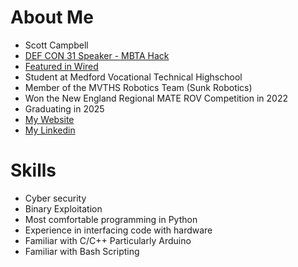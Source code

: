# About Me

- Scott Campbell
- [DEF CON 31 Speaker - MBTA Hack](https://info.defcon.org/event/?id=50748)
- [Featured in Wired](https://www.wired.com/story/mtba-charliecard-hack-defcon-2023/)
- Student at Medford Vocational Technical Highschool
- Member of the MVTHS Robotics Team (Sunk Robotics)
- Won the New England Regional MATE ROV Competition in 2022
- Graduating in 2025
- [My Website](https://josephscottcampbell.com/)
- [My Linkedin](https://www.linkedin.com/in/j-scott-campbell/)

# Skills

- Cyber security
- Binary Exploitation
- Most comfortable programming in Python
- Experience in interfacing code with hardware
- Familiar with C/C++ Particularly Arduino
- Familiar with Bash Scripting

<!---
joseph-scott-campbell/joseph-scott-campbell is a ✨ special ✨ repository because its `README.md` (this file) appears on your GitHub profile.
You can click the Preview link to take a look at your changes.
--->
